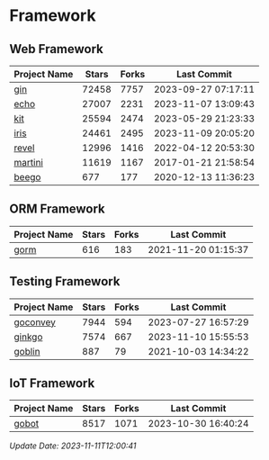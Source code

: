 # Framework

## Web Framework
| Project Name | Stars | Forks | Last Commit |
| ------------ | ----- | ----- | ----------- |
| [gin](https://github.com/gin-gonic/gin) | 72458 | 7757 | 2023-09-27 07:17:11 |
| [echo](https://github.com/labstack/echo) | 27007 | 2231 | 2023-11-07 13:09:43 |
| [kit](https://github.com/go-kit/kit) | 25594 | 2474 | 2023-05-29 21:23:33 |
| [iris](https://github.com/kataras/iris) | 24461 | 2495 | 2023-11-09 20:05:20 |
| [revel](https://github.com/revel/revel) | 12996 | 1416 | 2022-04-12 20:53:30 |
| [martini](https://github.com/go-martini/martini) | 11619 | 1167 | 2017-01-21 21:58:54 |
| [beego](https://github.com/astaxie/beego) | 677 | 177 | 2020-12-13 11:36:23 |

## ORM Framework
| Project Name | Stars | Forks | Last Commit |
| ------------ | ----- | ----- | ----------- |
| [gorm](https://github.com/jinzhu/gorm) | 616 | 183 | 2021-11-20 01:15:37 |

## Testing Framework
| Project Name | Stars | Forks | Last Commit |
| ------------ | ----- | ----- | ----------- |
| [goconvey](https://github.com/smartystreets/goconvey) | 7944 | 594 | 2023-07-27 16:57:29 |
| [ginkgo](https://github.com/onsi/ginkgo) | 7574 | 667 | 2023-11-10 15:55:53 |
| [goblin](https://github.com/franela/goblin) | 887 | 79 | 2021-10-03 14:34:22 |

## IoT Framework
| Project Name | Stars | Forks | Last Commit |
| ------------ | ----- | ----- | ----------- |
| [gobot](https://github.com/hybridgroup/gobot) | 8517 | 1071 | 2023-10-30 16:40:24 |

*Update Date: 2023-11-11T12:00:41*
